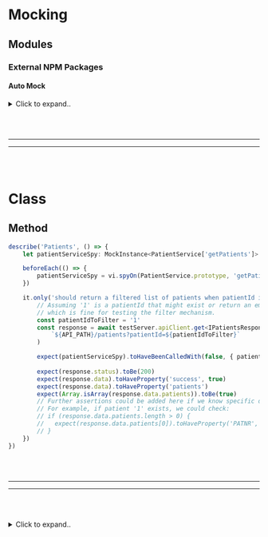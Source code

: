 # Mocking

## Modules

### External NPM Packages

#### Auto Mock

<details><summary>Click to expand..</summary>

### ❌ Problem: `importMock()` Inside `vi.mock()` = 💥 Infinite Recursion

Calling `importMock()` **inside** a `vi.mock()` block is a trap:
It tries to load the very module you're currently mocking → triggers `vi.mock()` again → **infinite loop** → boom.

---

### ✅ Correct Approach: Use `importOriginal`

Never use `importMock()` inside `vi.mock()`.
Instead, Vitest provides `importOriginal` exactly for this purpose:

```ts
vi.mock('some-module', async (importOriginal) => {
  const original = await importOriginal<typeof import('some-module')>()
  const { mockObject } = await import('vitest/mocker')
  return mockObject({ type: 'automock', spyOn: vi.spyOn }, original)
})
```

---

### ✅ Clean Solution: Mock Factory Pattern

Here’s a robust and reusable pattern using a hoisted mock factory. Example: mocking the `@pinecone-database/pinecone` module.

```ts
import { describe, it, expect, vi, beforeEach, type MockedObject } from 'vitest'
import { mockObject } from 'vitest/mocker'

type PineconeModule = typeof import('@pinecone-database/pinecone')
type MockedPineconeModule = MockedObject<PineconeModule>

const mockFactory = vi.hoisted(() => {
  let mockedModule: MockedPineconeModule

  const createAndStoreMockedModule = async (): Promise<MockedPineconeModule> => {
    const original = await vi.importActual<PineconeModule>('@pinecone-database/pinecone')
    const module = mockObject(
      {
        type: 'automock',
        spyOn: vi.spyOn,
        globalConstructors: { Object, Function, RegExp, Array, Map }
      },
      original
    ) as MockedPineconeModule

    mockedModule = module
    return module
  }

  return {
    getMockedPineconeModule: (): MockedPineconeModule => mockedModule,
    createAndStoreMockedModule
  }
})

vi.mock('@pinecone-database/pinecone', async () => {
  return mockFactory.createAndStoreMockedModule()
})
```

And then in your tests:

```ts
describe('PineconeService', () => {
  let service: PineconeService
  let mockedPinecone: MockedPineconeModule

  beforeEach(() => {
    mockedPinecone = mockFactory.getMockedPineconeModule()
    service = createStandardPineconeService()
  })

  it('✅ should initialize with correct API key and namespace', () => {
    expect(mockedPinecone.Pinecone).toHaveBeenCalledWith({ apiKey: env.PINECONE_API_KEY })
    expect(Reflect.get(service, '_namespace')).toBe(env.PINECONE_RULES_NAMESPACE)
  })
})
```

---

### 🧠 Recap

| Action                                | Context             | Status           |
| ------------------------------------- | ------------------- | ---------------- |
| ❌ `importMock()`                      | Inside `vi.mock()`  | ❌ Never          |
| ✅ `importOriginal()` + `mockObject()` | Inside `vi.mock()`  | ✅ Correct        |
| ✅ `importMock()`                      | Outside `vi.mock()` | ✅ Safe           |
| ✅ Use mock factory wrapper            | Anywhere            | 💪 Best practice |

</details>












<br><br>
________
________
<br><br>








# Class

## Method
```typescript
describe('Patients', () => {
    let patientServiceSpy: MockInstance<PatientService['getPatients']>

    beforeEach(() => {
        patientServiceSpy = vi.spyOn(PatientService.prototype, 'getPatients')
    })

    it.only('should return a filtered list of patients when patientId is provided', async() => {
        // Assuming '1' is a patientId that might exist or return an empty list,
        // which is fine for testing the filter mechanism.
        const patientIdToFilter = '1' 
        const response = await testServer.apiClient.get<IPatientsResponse>(
            `${API_PATH}/patients?patientId=${patientIdToFilter}`
        )

        expect(patientServiceSpy).toHaveBeenCalledWith(false, { patientId: patientIdToFilter })
        
        expect(response.status).toBe(200)
        expect(response.data).toHaveProperty('success', true)
        expect(response.data).toHaveProperty('patients')
        expect(Array.isArray(response.data.patients)).toBe(true)
        // Further assertions could be added here if we know specific data about patient '1'
        // For example, if patient '1' exists, we could check:
        // if (response.data.patients.length > 0) {
        //   expect(response.data.patients[0]).toHaveProperty('PATNR', patientIdToFilter);
        // }
    })
})
```











<br><br>
________
________
<br><br>



<details><summary>Click to expand..</summary>





### 🔍 Methoden zur direkten Prüfung (`.mock`-Objekt)

```ts
// Wurde der Spy überhaupt aufgerufen?
const wasCalled = patientServiceSpy.mock.calls.length > 0;

// Wie oft wurde er aufgerufen?
const callCount = patientServiceSpy.mock.calls.length;

// Mit welchen Argumenten beim 1. Call?
const firstCallArgs = patientServiceSpy.mock.calls[0];

// Mit welchen Argumenten beim letzten Call?
const lastCallArgs = patientServiceSpy.mock.calls.at(-1);

// Ergebnis des 1. Calls?
const firstCallResult = patientServiceSpy.mock.results[0]; // { type: 'return', value: ... }
```

---

### 💡 Beispiel

```ts
if (patientServiceSpy.mock.calls.length === 0) {
  console.warn('getPatients wurde nicht aufgerufen');
}

for (const call of patientServiceSpy.mock.calls) {
  console.log('Args:', call);
}

console.log('Return value beim ersten Aufruf:', patientServiceSpy.mock.results[0]?.value);
```

---

### 🧠 Pro-Tipp: Zugriff auf `this` und Instanzen

```ts
// Falls Methode auf einer Klasse mit `this` lief
patientServiceSpy.mock.instances // Alle `this`-Kontexte
```

---

### 🧬 Bonus: Use-Case ohne `expect`

```ts
if (callCount > 3) {
  doSomethingCool();
}
```
